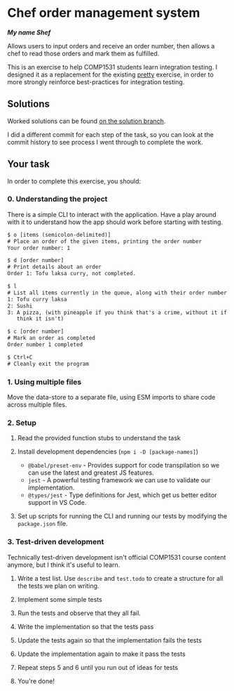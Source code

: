 # Chef order management system

***My name Shef***

Allows users to input orders and receive an order number, then allows a chef to
read those orders and mark them as fulfilled.

This is an exercise to help COMP1531 students learn integration testing. I
designed it as a replacement for the existing [pretty](../pretty/README.md)
exercise, in order to more strongly reinforce best-practices for integration
testing.

## Solutions

Worked solutions can be found
[on the solution branch](https://github.com/MaddyGuthridge/shef/tree/solution).

I did a different commit for each step of the task, so you can look at the
commit history to see process I went through to complete the work.

## Your task

In order to complete this exercise, you should:

### 0. Understanding the project

There is a simple CLI to interact with the application. Have a play around with
it to understand how the app should work before starting with testing.

```txt
$ o [items (semicolon-delimited)]
# Place an order of the given items, printing the order number
Your order number: 1

$ d [order number]
# Print details about an order
Order 1: Tofu laksa curry, not completed.

$ l
# List all items currently in the queue, along with their order number
1: Tofu curry laksa
2: Sushi
3: A pizza, (with pineapple if you think that's a crime, without it if you
   think it isn't)

$ c [order number]
# Mark an order as completed
Order number 1 completed

$ Ctrl+C
# Cleanly exit the program
```

### 1. Using multiple files

Move the data-store to a separate file, using ESM imports to share code across
multiple files.

### 2. Setup

1. Read the provided function stubs to understand the task

2. Install development dependencies (`npm i -D [package-names]`)

    * `@babel/preset-env` - Provides support for code transpilation so we can
      use the latest and greatest JS features.
    * `jest` - A powerful testing framework we can use to validate our
      implementation.
    * `@types/jest` - Type definitions for Jest, which get us better editor
      support in VS Code.

3. Set up scripts for running the CLI and running our tests by modifying the
   `package.json` file.

### 3. Test-driven development

Technically test-driven development isn't official COMP1531 course content
anymore, but I think it's useful to learn.

1. Write a test list. Use `describe` and `test.todo` to create a structure for
   all the tests we plan on writing.

2. Implement some simple tests

3. Run the tests and observe that they all fail.

4. Write the implementation so that the tests pass

5. Update the tests again so that the implementation fails the tests

6. Update the implementation again to make it pass the tests

7. Repeat steps 5 and 6 until you run out of ideas for tests

8. You're done!
